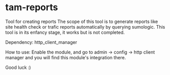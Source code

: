 # tam-reports
Tool for creating reports
The scope of this tool is to generate reports like site health check or trafic reports automatically by querying sumologic.
This tool is in its enfancy stage, it works but is not completed.

Dependency:
http_client_manager

How to use:
Enable the module, and go to admin -> config -> http client manager and you will find this module's integration there.

Good luck :)
